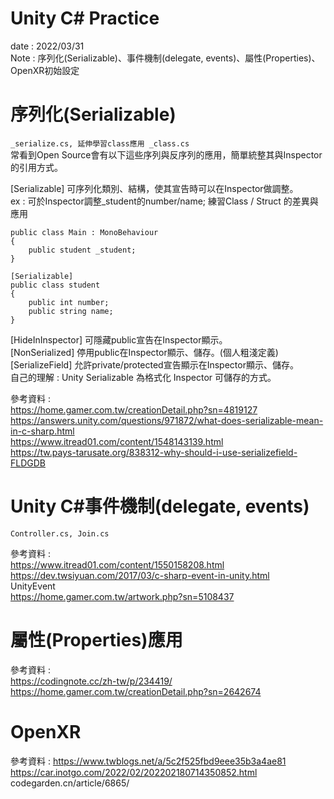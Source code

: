 # Unity C# Practice
date : 2022/03/31  
Note : 序列化(Serializable)、事件機制(delegate, events)、屬性(Properties)、OpenXR初始設定  

# 序列化(Serializable)
`_serialize.cs, 延伸學習class應用 _class.cs`  
常看到Open Source會有以下這些序列與反序列的應用，簡單統整其與Inspector的引用方式。  

[Serializable] 可序列化類別、結構，使其宣告時可以在Inspector做調整。  
ex : 可於Inspector調整_student的number/name; 練習Class / Struct 的差異與應用
```
public class Main : MonoBehaviour
{
    public student _student;
}

[Serializable]
public class student
{
    public int number;    
    public string name;
}
```
[HideInInspector] 可隱藏public宣告在Inspector顯示。  
[NonSerialized] 停用public在Inspector顯示、儲存。(個人粗淺定義)  
[SerializeField] 允許private/protected宣告顯示在Inspector顯示、儲存。  
自己的理解 : Unity Serializable 為格式化 Inspector 可儲存的方式。  

參考資料 :   
https://home.gamer.com.tw/creationDetail.php?sn=4819127  
https://answers.unity.com/questions/971872/what-does-serializable-mean-in-c-sharp.html  
https://www.itread01.com/content/1548143139.html  
https://tw.pays-tarusate.org/838312-why-should-i-use-serializefield-FLDGDB  

# Unity C#事件機制(delegate, events)
`Controller.cs, Join.cs`  

參考資料 :  
https://www.itread01.com/content/1550158208.html  
https://dev.twsiyuan.com/2017/03/c-sharp-event-in-unity.html  
UnityEvent  
https://home.gamer.com.tw/artwork.php?sn=5108437  

# 屬性(Properties)應用

參考資料 :   
https://codingnote.cc/zh-tw/p/234419/  
https://home.gamer.com.tw/creationDetail.php?sn=2642674  

# OpenXR

參考資料 : 
https://www.twblogs.net/a/5c2f525fbd9eee35b3a4ae81  
https://car.inotgo.com/2022/02/202202180714350852.html  
codegarden.cn/article/6865/  
